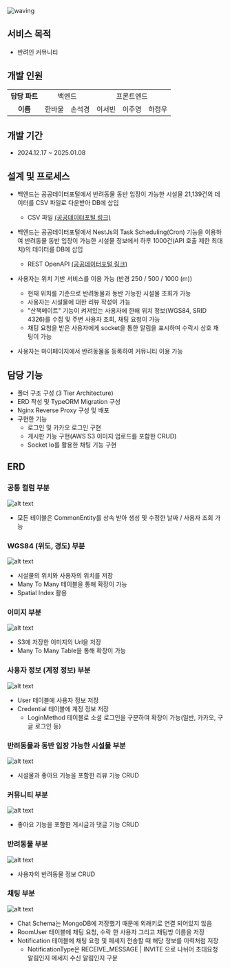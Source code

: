 ![waving](https://capsule-render.vercel.app/api?type=waving&height=200&fontAlignY=40&text=PawPaw&color=gradient)

## 서비스 목적
- 반려인 커뮤니티

## 개발 인원

<table>
  <tr>
    <td align="center"><b>담당 파트</b></td>
    <td align="center" colspan="2">백엔드</td>
    <td align="center" colspan="3">프론트엔드</td>
  </tr>
  <tr>
    <td align="center"><b>이름</b></td>
    <td>한바울</td>
    <td>손석경</td>
    <td>이서빈</td>
    <td>이주영</td>
    <td>하정우</td>
  </tr>
</table>

## 개발 기간

- 2024.12.17 ~ 2025.01.08

## 설계 및 프로세스
- 백엔드는 공공데이터포털에서 반려동물 동반 입장이 가능한 시설물 21,139건의 데이터를 CSV 파일로 다운받아 DB에 삽입
    - CSV 파일 [(공공데이터포털 링크)](https://www.data.go.kr/data/15111389/fileData.do?recommendDataYn=Y#/tab-layer-openapi)
- 백엔드는 공공데이터포털에서 NestJs의 Task Scheduling(Cron) 기능을 이용하여 반려동물 동반 입장이 가능한 시설물 정보에서 하루 1000건(API 호출 제한 최대치)의 데이터를 DB에 삽입
    - REST OpenAPI [(공공데이터포털 링크)](https://www.data.go.kr/tcs/dss/selectApiDataDetailView.do?publicDataPk=15135102)

- 사용자는 위치 기반 서비스를 이용 가능 (반경 250 / 500 / 1000 (m))
    - 현재 위치를 기준으로 반려동물과 동반 가능한 시설물 조회가 가능
    - 사용자는 시설물에 대한 리뷰 작성이 가능
    - "산책메이트" 기능이 켜져있는 사용자에 한해 위치 정보(WGS84, SRID 4326)를 수집 및 주변 사용자 조회, 채팅 요청이 가능
    - 채팅 요청을 받은 사용자에게 socket을 통한 알림을 표시하며 수락시 상호 채팅이 가능
- 사용자는 마이페이지에서 반려동물을 등록하여 커뮤니티 이용 가능

## 담당 기능
- 폴더 구조 구성 (3 Tier Architecture)
- ERD 작성 및 TypeORM Migration 구성
- Nginx Reverse Proxy 구성 및 배포
- 구현한 기능
    - 로그인 및 카카오 로그인 구현
    - 게시판 기능 구현(AWS S3 이미지 업로드를 포함한 CRUD)
    - Socket Io를 활용한 채팅 기능 구현

## ERD

### 공통 컬럼 부분
![alt text](./readme-image/common-entity.png)

- 모든 테이블은 CommonEntity를 상속 받아 생성 및 수정한 날짜 / 사용자 조회 가능

### WGS84 (위도, 경도) 부분
![alt text](./readme-image/location.png)

- 시설물의 위치와 사용자의 위치를 저장
- Many To Many 테이블을 통해 확장이 가능
- Spatial Index 활용

### 이미지 부분
![alt text](./readme-image/image.png)

- S3에 저장한 이미지의 Url을 저장
- Many To Many Table을 통해 확장이 가능

### 사용자 정보 (계정 정보) 부분
![alt text](./readme-image/user.png)

- User 테이블에 사용자 정보 저장
- Credential 테이블에 계정 정보 저장
  - LoginMethod 테이블로 소셜 로그인을 구분하여 확장이 가능(일반, 카카오, 구글 로그인 등)

### 반려동물과 동반 입장 가능한 시설물 부분
![alt text](./readme-image/place.png)

- 시설물과 좋아요 기능을 포함한 리뷰 기능 CRUD

### 커뮤니티 부분
![alt text](./readme-image/board.png)

- 좋아요 기능을 포함한 게시글과 댓글 기능 CRUD

### 반려동물 부분
![alt text](./readme-image/pet.png)

- 사용자의 반려동물 정보 CRUD

### 채팅 부분
![alt text](./readme-image/chat.png)

- Chat Schema는 MongoDB에 저장했기 때문에 외래키로 연결 되어있지 않음
- RoomUser 테이블에 채팅 요청, 수락 한 사용자 그리고 채팅방 이름을 저장
- Notification 테이블에 채팅 요청 및 메세지 전송할 때 해당 정보를 이력처럼 저장
  - NotificationType은 RECEIVE_MESSAGE | INVITE 으로 나뉘어 초대요청 알림인지 메세지 수신 알림인지 구분